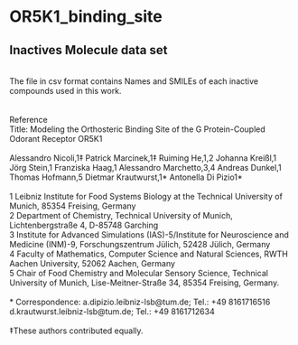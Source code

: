 # OR5K1_binding_site

## Inactives Molecule data set
<br/>
The file in csv format contains Names and SMILEs of each inactive compounds used in this work.<br/>
<br/>
<br/>
Reference
<br/>
Title: Modeling the Orthosteric Binding Site of the G Protein-Coupled Odorant Receptor OR5K1<br/>
<br/>
Alessandro Nicoli,1‡ Patrick Marcinek,1‡ Ruiming He,1,2 Johanna Kreißl,1 Jörg Stein,1 Franziska Haag,1 Alessandro Marchetto,3,4 Andreas Dunkel,1 Thomas Hofmann,5 Dietmar Krautwurst,1* Antonella Di Pizio1*<br/>
<br/>
1 Leibniz Institute for Food Systems Biology at the Technical University of Munich, 85354 Freising, Germany<br/>
2 Department of Chemistry, Technical University of Munich, Lichtenbergstraße 4, D-85748 Garching<br/>
3 Institute for Advanced Simulations (IAS)-5/Institute for Neuroscience and Medicine (INM)-9, Forschungszentrum Jülich, 52428 Jülich, Germany<br/>
4 Faculty of Mathematics, Computer Science and Natural Sciences, RWTH Aachen University, 52062 Aachen, Germany<br/>
5 Chair of Food Chemistry and Molecular Sensory Science, Technical University of Munich, Lise-Meitner-Straße 34, 85354 Freising, Germany.<br/>
<br/>
* Correspondence: 
a.dipizio.leibniz-lsb@tum.de; Tel.: +49 8161716516<br/>
d.krautwurst.leibniz-lsb@tum.de; Tel.: +49 8161712634<br/>
<br/>
‡These authors contributed equally. 

